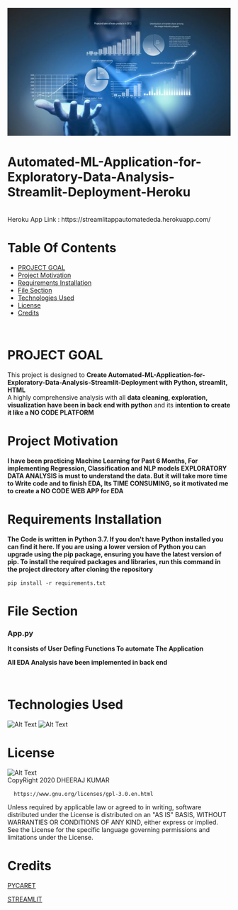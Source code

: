 ![Alt Text](https://github.com/DheerajKumar97/Automated-ML-Application-for-EDA-Streamlit-Deployment--Heroku/blob/master/EDA.jpg)
<br>
# Automated-ML-Application-for-Exploratory-Data-Analysis-Streamlit-Deployment-Heroku
<br>
Heroku App Link : https://streamlitappautomatededa.herokuapp.com/
<br>

# Table Of Contents
- [PROJECT GOAL](#PROJECT-GOAL)
- [Project Motivation](#Project-Motivation)
- [Requirements Installation](#Requirements-Installation)
- [File Section](#File-Section)
- [Technologies Used](#Technologies-Used)
- [License](#License)
- [Credits](#Credits)
<br>

# PROJECT GOAL

 This project is designed to **Create Automated-ML-Application-for-Exploratory-Data-Analysis-Streamlit-Deployment with Python, streamlit, HTML** 
 <br>
 A highly comprehensive analysis with all **data cleaning, exploration, visualization have been in back end with python** and its **intention to create it like a NO CODE PLATFORM**

# Project Motivation

**I have been practicing Machine Learning for Past 6 Months, For implementing Regression, Classification and NLP models EXPLORATORY DATA ANALYSIS is must to understand the data. But it will take more time to Write code and to finish EDA, Its TIME CONSUMING, so it motivated me to create a NO CODE WEB APP for EDA**

# Requirements Installation

**The Code is written in Python 3.7. If you don't have Python installed you can find it here. If you are using a lower version of Python you can upgrade using the pip package, ensuring you have the latest version of pip. To install the required packages and libraries, run this command in the project directory after cloning the repository**

    pip install -r requirements.txt
    
# File Section

### App.py

**It consists of User Defing Functions To automate The Application**
<br>

**All EDA Analysis have been implemented in back end**

<br>

# Technologies Used

![Alt Text](https://github.com/DheerajKumar97/IPL-Score-Prediction-with-Flask-Deployment-Heroku/blob/master/static/p1.jpg)
![Alt Text](https://github.com/DheerajKumar97/Automated-ML-Application-for-Exploratory-Data-Analysis-Streamlit-Deployment/blob/master/STREAMLIT.jpg)

# License

![Alt Text](https://github.com/DheerajKumar97/Customer-Life-Time-Value-Prediction-Flask-Deployment--Heroku/blob/master/CLTP%20Analysis%20Output/GNU%20license.jpg)
<br>
CopyRight 2020 DHEERAJ KUMAR

      https://www.gnu.org/licenses/gpl-3.0.en.html
      
Unless required by applicable law or agreed to in writing, software distributed under the License is distributed on an "AS IS" BASIS, WITHOUT WARRANTIES OR CONDITIONS OF ANY KIND, either express or implied. See the License for the specific language governing permissions and limitations under the License.
<br>

# Credits
<a href="https://pycaret.org/">PYCARET</a>
<br>

<a href="https://www.streamlit.io/">STREAMLIT</a>

